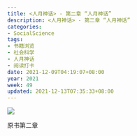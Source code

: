 ```yaml
---
title: <人月神话> - 第二章 “人月神话”
description: <人月神话> - 第二章 “人月神话”
categories:
- SocialScience
tags:
- 书籍浏览
- 社会科学
- 人月神话
- 阅读打卡
date: 2021-12-09T04:19:07+08:00
year: 2021
week: 49
updated: 2021-12-13T07:35:33+08:00
---
```


![](https://cdn.jsdelivr.net/gh/HaoweiCh/imgs/4DF63DBDC5D7372750DA02418780642E42E21AD4.webp)

<!-- more -->

原书第二章